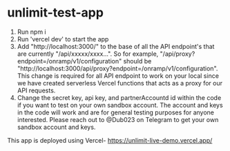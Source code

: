 # unlimit-test-app


1) Run npm i
2) Run 'vercel dev' to start the app
3) Add "http://localhost:3000/" to the base of all the API endpoint's that are currently "/api/xxxxx/xxxx...". So for example, "/api/proxy?endpoint=/onramp/v1/configuration" should be "http://localhost:3000/api/proxy?endpoint=/onramp/v1/configuration". This change is required for all API endpoint to work on your local since we have created serverless Vercel functions that acts as a proxy for our API requests.
3) Change the secret key, api key, and partnerAccountd id within the code if you want to test on your own sandbox account. The account and keys in the code will work and are for general testing purposes for anyone interested. Please reach out to @Dub023 on Telegram to get your own sandbox account and keys.

This app is deployed using Vercel- https://unlimit-live-demo.vercel.app/

